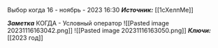 
Выбор когда
 16 - ноябрь - 2023  16:30 
***Источник:*** [[1сХелпМе]]

***Заметка*** 
КОГДА - Условный оператор
![[Pasted image 20231116163042.png]]
![[Pasted image 20231116163050.png]]
***Ключи:*** [[2023 год]]